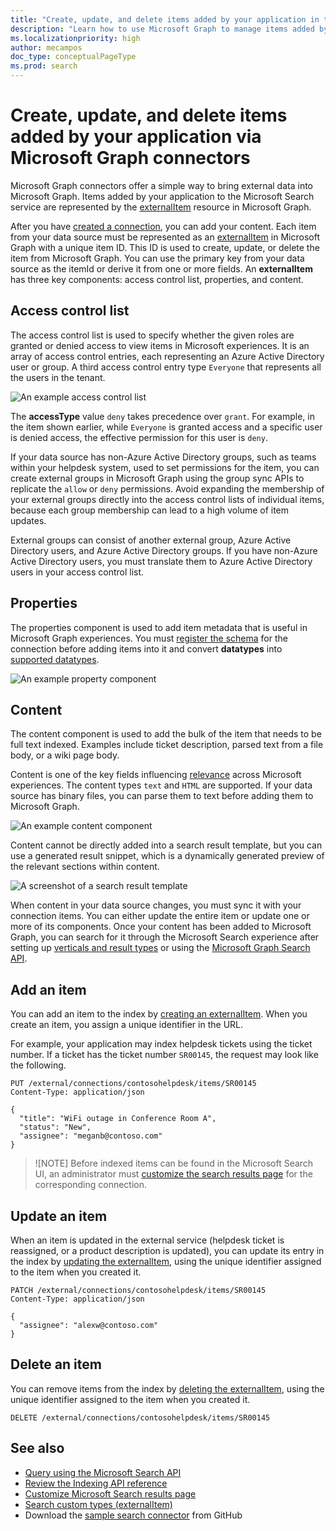 ```yaml
---
title: "Create, update, and delete items added by your application in the Microsoft Graph connection"
description: "Learn how to use Microsoft Graph to manage items added by your application to the Microsoft Search service"
ms.localizationpriority: high
author: mecampos
doc_type: conceptualPageType
ms.prod: search
---
```

<!---<author of this doc: rsamai>--->

# Create, update, and delete items added by your application via Microsoft Graph connectors

Microsoft Graph connectors offer a simple way to bring external data into Microsoft Graph. Items added by your application to the Microsoft Search service are represented by the [externalItem](/graph/api/resources/externalitem?view=graph-rest-beta&preserve-view=true) resource in Microsoft Graph.

After you have [created a connection](/graph/api/external-post-connections?view=graph-rest-beta&preserve-view=true), you can add your content. Each item from your data source must be represented as an [externalItem](/graph/api/resources/externalitem?view=graph-rest-beta&preserve-view=true) in Microsoft Graph with a unique item ID. This ID is used to create, update, or delete the item from Microsoft Graph. You can use the primary key from your data source as the itemId or derive it from one or more fields. An **externalItem** has three key components: access control list, properties, and content.

## Access control list

The access control list is used to specify whether the given roles are granted or denied access to view items in Microsoft experiences. It is an array of access control entries, each representing an Azure Active Directory user or group. A third access control entry type `Everyone` that represents all the users in the tenant.

![An example access control list](./images/connectors-images/connecting-external-content-manage-items-acl.png)

The **accessType** value `deny` takes precedence over `grant`. For example, in the item shown earlier, while `Everyone` is granted access and a specific user is denied access, the effective permission for this user is `deny`.

If your data source has non-Azure Active Directory groups, such as teams within your helpdesk system, used to set permissions for the item, you can create external groups in Microsoft Graph using the group sync APIs to replicate the `allow` or `deny` permissions. Avoid expanding the membership of your external groups directly into the access control lists of individual items, because each group membership can lead to a high volume of item updates.

External groups can consist of another external group, Azure Active Directory users, and Azure Active Directory groups. If you have non-Azure Active Directory users, you must translate them to Azure Active Directory users in your access control list.

## Properties

The properties component is used to add item metadata that is useful in Microsoft Graph experiences. You must [register the schema](./connecting-external-content-manage-schema.md) for the connection before adding items into it and convert **datatypes** into [supported datatypes](/graph/api/resources/property?view=graph-rest-beta&preserve-view=true).

![An example property component](./images/connectors-images/connecting-external-content-manage-items-1.png)

## Content

The content component is used to add the bulk of the item that needs to be full text indexed. Examples include ticket description, parsed text from a file body, or a wiki page body.

Content is one of the key fields influencing [relevance](./connecting-external-content-manage-schema.md#relevance) across Microsoft experiences. The content types `text` and `HTML` are supported. If your data source has binary files, you can parse them to text before adding them to Microsoft Graph.

![An example content component](./images/connectors-images/connecting-external-content-manage-items-2.png)

Content cannot be directly added into a search result template, but you can use a generated result snippet, which is a dynamically generated preview of the relevant sections within content.

![A screenshot of a search result template](./images/connectors-images/connecting-external-content-manage-items-3.svg)

When content in your data source changes, you must sync it with your connection items. You can either update the entire item or update one or more of its components. Once your content has been added to Microsoft Graph, you can search for it through the Microsoft Search experience after setting up [verticals and result types](/MicrosoftSearch/customize-search-page) or using the [Microsoft Graph Search API](/graph/api/resources/search-api-overview?view=graph-rest-beta&preserve-view=true).

## Add an item

You can add an item to the index by [creating an externalItem](/graph/api/externalconnection-put-items?view=graph-rest-beta&preserve-view=true). When you create an item, you assign a unique identifier in the URL.

For example, your application may index helpdesk tickets using the ticket number. If a ticket has the ticket number `SR00145`, the request may look like the following.

```http
PUT /external/connections/contosohelpdesk/items/SR00145
Content-Type: application/json

{
  "title": "WiFi outage in Conference Room A",
  "status": "New",
  "assignee": "meganb@contoso.com"
}
```

> ![NOTE]
> Before indexed items can be found in the Microsoft Search UI, an administrator must [customize the search results page](/MicrosoftSearch/configure-connector#next-steps-customize-the-search-results-page) for the corresponding connection.

## Update an item

When an item is updated in the external service (helpdesk ticket is reassigned, or a product description is updated), you can update its entry in the index by [updating the externalItem](/graph/api/externalitem-update?view=graph-rest-beta&preserve-view=true), using the unique identifier assigned to the item when you created it.

```http
PATCH /external/connections/contosohelpdesk/items/SR00145
Content-Type: application/json

{
  "assignee": "alexw@contoso.com"
}
```

## Delete an item

You can remove items from the index by [deleting the externalItem](/graph/api/externalitem-delete?view=graph-rest-beta&preserve-view=true), using the unique identifier assigned to the item when you created it.

```http
DELETE /external/connections/contosohelpdesk/items/SR00145
```

## See also

- [Query using the Microsoft Search API](search-concept-overview.md#why-use-the-microsoft-search-api)
- [Review the Indexing API reference](/graph/api/resources/indexing-api-overview?view=graph-rest-beta&preserve-view=true)
- [Customize Microsoft Search results page](/MicrosoftSearch/customize-search-page)
- [Search custom types (externalItem)](search-concept-custom-types.md)
- Download the [sample search connector](https://github.com/microsoftgraph/msgraph-search-connector-sample) from GitHub

